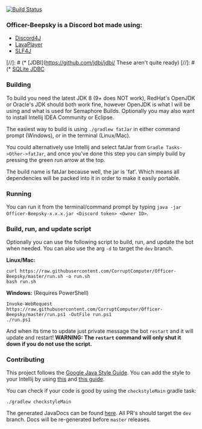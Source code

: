 [![Build Status](https://semaphoreci.com/api/v1/corruptcomputer/officer-beepsky/branches/master/badge.svg)](https://semaphoreci.com/corruptcomputer/officer-beepsky)
### Officer-Beepsky is a Discord bot made using:
* [Discord4J](https://github.com/austinv11/Discord4J)
* [LavaPlayer](https://github.com/sedmelluq/lavaplayer)
* [SLF4J](https://www.slf4j.org/)

[//]: # (* [JDBI](https://github.com/jdbi/jdbi/   These aren't quite ready)
[//]: # (* [SQLite JDBC](https://github.com/xerial/sqlite-jdbc)

### Building
To build you need the latest JDK 8 (9+ does NOT work),
RedHat's OpenJDK or Oracle's JDK should both work fine, however OpenJDK is what I will be using and
what is used for Semaphore Builds. Optionally you may also want to install Intellij IDEA Community or Eclipse.

The easiest way to build is using `./gradlew fatJar` in either command prompt (Windows), or in the
terminal (Linux/Mac).

You could alternatively use Intellij and select fatJar from `Gradle Tasks->Other->fatJar`, and once
you've done this step you can simply build by pressing the green run arrow at the top.

The build name is fatJar because well, the jar is 'fat'. Which means all dependencies will be packed
into it in order to make it easily portable.

### Running
You can run it from the terminal/command prompt by typing `java -jar Officer-Beepsky-x.x.x.jar <Discord token> <Owner ID>`.

### Build, run, and update script
Optionally you can use the following script to build, run, and update the bot when needed. You can also use the arg `-d` to target the `dev` branch.

**Linux/Mac:**
```
curl https://raw.githubusercontent.com/CorruptComputer/Officer-Beepsky/master/run.sh -o run.sh
bash run.sh
```

**Windows:** (Requires PowerShell)
```
Invoke-WebRequest https://raw.githubusercontent.com/CorruptComputer/Officer-Beepsky/master/run.ps1 -OutFile run.ps1
./run.ps1
```

And when its time to update just private message the bot `restart` and it will update and restart!
**WARNING: The `restart` command will only shut it down if you do not use the script.**

### Contributing
This project follows the [Google Java Style Guide](http://google.github.io/styleguide/javaguide.html).
You can add the style to your Intellij by using [this](https://raw.githubusercontent.com/google/styleguide/gh-pages/intellij-java-google-style.xml)
and [this guide](https://www.jetbrains.com/help/idea/code-style.html).

You can check if your code is good by using the `checkstyleMain` gradle task:
```
./gradlew checkstyleMain
```

The generated JavaDocs can be found [here](http://www.nickolasgupton.com/Officer-Beepsky/). 
All PR's should target the `dev` branch. Docs will be re-generated before `master` releases.
